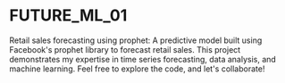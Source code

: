 # FUTURE_ML_01
Retail sales forecasting using prophet: A predictive model built using Facebook's prophet library to forecast retail sales. This project demonstrates my expertise in time series forecasting, data analysis, and machine learning. Feel free to explore the code, and let's collaborate!
